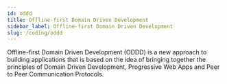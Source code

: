 ```yaml
---
id: oddd
title: Offline-first Domain Driven Development
sidebar_label: Offline-first Domain Driven Development
slug: /coding/oddd
---
```


Offline-first Domain Driven Development (ODDD) is a new approach to building applications that is based on the idea of bringing together the principles of Domain Driven Development, Progressive Web Apps and Peer to Peer Communication Protocols.

